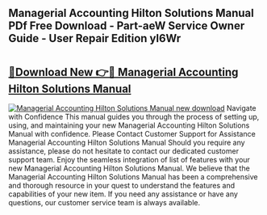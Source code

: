 ## Managerial Accounting Hilton Solutions Manual PDf Free Download - Part-aeW Service Owner Guide - User Repair Edition yl6Wr

# <h2><a href="http://bc63462.oget.top/?id=Managerial+Accounting+Hilton+Solutions+Manual">🔗Download New 👉🔴 Managerial Accounting Hilton Solutions Manual</a></h2>

[![Managerial Accounting Hilton Solutions Manual new download](https://i.imgur.com/5g1atiW.png)](http://bc63462.oget.top/?id=Managerial+Accounting+Hilton+Solutions+Manual)
Navigate with Confidence This manual guides you through the process of setting up, using, and maintaining your new Managerial Accounting Hilton Solutions Manual with confidence. Please Contact Customer Support for Assistance Managerial Accounting Hilton Solutions Manual Should you require any assistance, please do not hesitate to contact our dedicated customer support team. Enjoy the seamless integration of list of features with your new Managerial Accounting Hilton Solutions Manual. We believe that the Managerial Accounting Hilton Solutions Manual has been a comprehensive and thorough resource in your quest to understand the features and capabilities of your new item. If you need any assistance or have any questions, our customer service team is always available.
